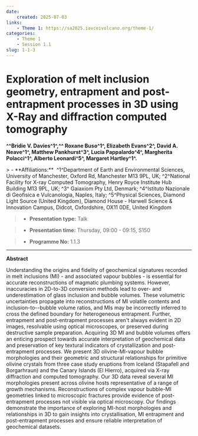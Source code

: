 ```yaml
---
date:
    created: 2025-07-03
links:
    - Theme 1: https://sa2025.iavceivolcano.org/theme-1/
categories:
    - Theme 1
    - Session 1.1
slug: 1-1-3
---
```


# Exploration of melt inclusion geometry, entrapment and post-entrapment processes in 3D using X-Ray and diffraction computed tomography

**^^Bridie V. Davies^1^,^^  Roxane Buso^1^, Elizabeth Evans^2^, David A. Neave^1^, Matthew Pankhurst^3^, Lucia Pappalardo^4^, Margherita Polacci^1^, Alberto Leonardi^5^, Margaret Hartley^1^.**

<!-- more -->> - **Affiliations:**  ^1^Department of Earth and Environmental Sciences, University of Manchester, Oxford Rd, Manchester M13 9PL, UK; ^2^National Facility for X-ray Computed Tomography, Henry Royce Institute Hub Building M13 9PL, UK; ^3^ Gaiaxiom Pty Ltd, Denmark; ^4^Istituto Nazionale di Geofisica e Vulcanologia, Naples, Italy; ^5^Physical Sciences, Diamond Light Source (United Kingdom), Diamond House - Harwell Science & Innovation Campus, Didcot, Oxfordshire, OX11 0DE, United Kingdom 

> - **Presentation type:** Talk

> - **Presentation time:** Thursday, 09:00 - 09:15, S150

> - **Programme No:** 1.1.3

--- 

**Abstract**

Understanding the origins and fidelity of geochemical signatures recorded in melt inclusions (MI) - and associated vapour bubbles - is essential for accurate reconstructions of magmatic plumbing systems. However, inaccuracies in 2D-to-3D conversion methods lead to over- and underestimation of glass inclusion and bubble volumes. These volumetric uncertainties propagate into reconstructions of MI volatile contents and inclusion-to--bubble volume ratios, and MIs may be incorrectly inferred to cross the defined boundary for heterogeneous entrapment. Further, entrapment and post-entrapment processes aren't always evident in 2D images, resolvable using optical microscopes, or preserved during destructive sample preparation. Acquiring 3D MI and bubble volumes offers an enticing prospect towards accurate interpretation of geochemical data and preservation of key textural indicators of crystallization and post-entrapment processes.
We present 3D olivine-MI-vapour bubble morphologies and their geometric and structural relationships for primitive olivine crystals from three case study eruptions from Iceland (Stapafell and Borgarhraun) and the Canary Islands (El Hierro), acquired via X-ray diffraction and computed tomography.
Our 3D data reveal several MI morphologies present across olivine hosts representative of a range of growth mechanisms. Reconstructions of complex vapour bubble-MI geometries linked to microscopic fractures provide evidence of post-entrapment processes not visible via optical microscopy. Our findings demonstrate the importance of exploring MI-host morphologies and relationships in 3D to gain insights into crystallisation, MI entrapment and post-entrapment processes and ensure reliable interpretation of geochemical datasets.

